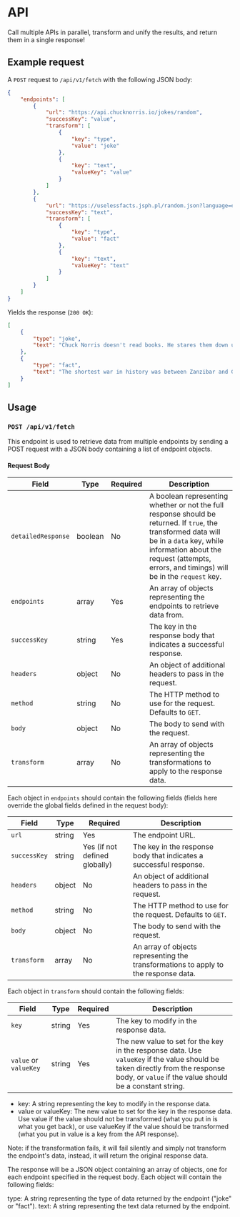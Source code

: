 # API

Call multiple APIs in parallel, transform and unify the results, and return them in a single response!

## Example request
A `POST` request to `/api/v1/fetch` with the following JSON body:
```json
{
    "endpoints": [
        {
            "url": "https://api.chucknorris.io/jokes/random",
            "successKey": "value",
            "transform": [
                {
                    "key": "type",
                    "value": "joke"
                },
                {
                    "key": "text",
                    "valueKey": "value"
                }
            ]
        },
        {
            "url": "https://uselessfacts.jsph.pl/random.json?language=en",
            "successKey": "text",
            "transform": [
                {
                    "key": "type",
                    "value": "fact"
                },
                {
                    "key": "text",
                    "valueKey": "text"
                }
            ]
        }
    ]
}
```

Yields the response (`200 OK`):
```json
[
    {
        "type": "joke",
        "text": "Chuck Norris doesn't read books. He stares them down until he gets the information he wants."
    },
    {
        "type": "fact",
        "text": "The shortest war in history was between Zanzibar and Great Britain. Zanzibar surrendered after 38 minutes."
    }
]

```

## Usage

### `POST /api/v1/fetch`

This endpoint is used to retrieve data from multiple endpoints by sending a POST request with a JSON body containing a list of endpoint objects.

#### Request Body

| Field | Type | Required | Description |
| --- | --- | --- | --- |
| `detailedResponse` | boolean | No | A boolean representing whether or not the full response should be returned. If `true`, the transformed data will be in a `data` key, while information about the request (attempts, errors, and timings) will be in the `request` key. |
| `endpoints` | array | Yes | An array of objects representing the endpoints to retrieve data from. |
| `successKey` | string | Yes | The key in the response body that indicates a successful response. |
| `headers` | object | No | An object of additional headers to pass in the request. |
| `method` | string | No | The HTTP method to use for the request. Defaults to `GET`. |
| `body` | object | No | The body to send with the request. |
| `transform` | array | No | An array of objects representing the transformations to apply to the response data. |

Each object in `endpoints` should contain the following fields (fields here override the global fields defined in the request body):

| Field | Type | Required | Description |
| --- | --- | --- | --- |
| `url` | string | Yes | The endpoint URL. |
| `successKey` | string | Yes (if not defined globally) | The key in the response body that indicates a successful response. |
| `headers` | object | No | An object of additional headers to pass in the request. |
| `method` | string | No | The HTTP method to use for the request. Defaults to `GET`. |
| `body` | object | No | The body to send with the request. |
| `transform` | array | No | An array of objects representing the transformations to apply to the response data. |

Each object in `transform` should contain the following fields:

| Field | Type | Required | Description |
| --- | --- | --- | --- |
| `key` | string | Yes | The key to modify in the response data. |
| `value` or `valueKey` | string | Yes | The new value to set for the key in the response data. Use `valueKey` if the value should be taken directly from the response body, or `value` if the value should be a constant string. |

- key: A string representing the key to modify in the response data.
- value or valueKey: The new value to set for the key in the response data. Use value if the value should not be transformed (what you put in is what you get back), or use valueKey if the value should be transformed (what you put in value is a key from the API response).

Note: if the transformation fails, it will fail silently and simply not transform the endpoint's data, instead, it will return the original response data.

The response will be a JSON object containing an array of objects, one for each endpoint specified in the request body. Each object will contain the following fields:

type: A string representing the type of data returned by the endpoint ("joke" or "fact").
text: A string representing the text data returned by the endpoint.

